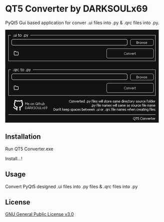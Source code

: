 # QT5 Converter by DARKSOULx69



PyQt5 Gui based application for conver .ui files into .py & .qrc files into .py.

![Alt text](ui.png?raw=true "Title")

## Installation

Run QT5 Converter.exe

Install...!

## Usage

Convert PyQt5 designed .ui files into .py files & .qrc files into .py

## License
[GNU General Public License v3.0](https://github.com/DARKSOULx69/DARKSOULx69-QT5Converter/blob/main/LICENSE)
